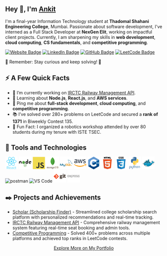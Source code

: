 <h2>Hey 👋, I'm <a href="https://lustrous-cucurucho-d9485f.netlify.app/">Ankit</a></h2>  
<p>I'm a final-year Information Technology student at <strong>Thadomal Shahani Engineering College</strong>, Mumbai. Passionate about software development, I've interned as a Full Stack Developer at <strong>NexGen Elit</strong>, working on impactful client projects. Currently, I am sharpening my skills in <strong>web development</strong>, <strong>cloud computing</strong>, <strong>CS fundamentals</strong>, and <strong>competitive programming</strong>.</p>  

<p>
<a href="https://lustrous-cucurucho-d9485f.netlify.app/"><img src="https://img.shields.io/badge/-Portfolio-4E69C8?style=flat-square&labelColor=4E69C8&logo=Firefox&link=https://lustrous-cucurucho-d9485f.netlify.app/" alt="Website Badge"></a>
<a href="https://www.linkedin.com/in/ankit-dubey-8975681ba/"><img src="https://img.shields.io/badge/-@AnkitDubey-0077B5?style=flat-square&labelColor=0077B5&logo=LinkedIn&link=https://www.linkedin.com/in/ankit-dubey-8975681ba/" alt="LinkedIn Badge"></a>
<a href="https://github.com/ankitdubetsec"><img src="https://img.shields.io/badge/-@ankitdubetsec-0A0A0A?style=flat-square&labelColor=0A0A0A&logo=GitHub&link=https://github.com/ankitdubetsec" alt="GitHub Badge"></a>
<a href="https://leetcode.com/ankitdubetsec/"><img src="https://img.shields.io/badge/-@AnkitDubey-FFA116?style=flat-square&labelColor=FFA116&logo=leetcode&link=https://leetcode.com/ankitdubetsec/" alt="LeetCode Badge"></a>
</p>  

<p>🍌 Remember: Stay curious and keep solving! 🍌</p>  


<h2>⚡️ A Few Quick Facts</h2>  
<ul>  
<li>🔭 I’m currently working on <a href="https://github.com/ankitdubetsec/IRCTC_API">IRCTC Railway Management API</a>.</li>  
<li>🧐 Learning about <strong>Node.js</strong>, <strong>React.js</strong>, and <strong>AWS services</strong>.</li>  
<li>💬 Ping me about <strong>full-stack development</strong>, <strong>cloud computing</strong>, and <strong>competitive programming</strong>.</li>  
<li>📚 I’ve solved over 280+ problems on LeetCode and secured a <strong>rank of 1371</strong> in Biweekly Contest 135.</li>  
<li>🎉 Fun Fact: I organized a robotics workshop attended by over 80 students during my tenure with ISTE TSEC.</li>  
</ul>  

<h2>🚀 Tools and Technologies</h2>  
<p align="left">  
<img src="https://raw.githubusercontent.com/devicons/devicon/master/icons/react/react-original-wordmark.svg" alt="react" width="40" height="40" />  
<img src="https://raw.githubusercontent.com/devicons/devicon/master/icons/nodejs/nodejs-original-wordmark.svg" alt="nodejs" width="40" height="40" />  
<img src="https://raw.githubusercontent.com/devicons/devicon/master/icons/javascript/javascript-original.svg" alt="javascript" width="40" height="40" />  
<img src="https://raw.githubusercontent.com/devicons/devicon/master/icons/mongodb/mongodb-original-wordmark.svg" alt="mongodb" width="40" height="40" />  
<img src="https://raw.githubusercontent.com/devicons/devicon/master/icons/mysql/mysql-original-wordmark.svg" alt="mysql" width="40" height="40" />  
<img src="https://raw.githubusercontent.com/devicons/devicon/master/icons/amazonwebservices/amazonwebservices-original-wordmark.svg" alt="aws" width="40" height="40" />  
<img src="https://raw.githubusercontent.com/devicons/devicon/master/icons/cplusplus/cplusplus-original.svg" alt="c++" width="40" height="40" />  
<img src="https://raw.githubusercontent.com/devicons/devicon/master/icons/html5/html5-original-wordmark.svg" alt="html5" width="40" height="40" />  
<img src="https://raw.githubusercontent.com/devicons/devicon/master/icons/css3/css3-original-wordmark.svg" alt="css3" width="40" height="40" />  
<img src="https://raw.githubusercontent.com/devicons/devicon/master/icons/python/python-original-wordmark.svg" alt="python" width="40" height="40" />  
<img src="https://raw.githubusercontent.com/devicons/devicon/master/icons/docker/docker-original.svg" alt="docker" width="40" height="40" />  
<img src="https://www.vectorlogo.zone/logos/getpostman/getpostman-icon.svg" alt="postman" width="40" height="40" />  
<img src="https://www.vectorlogo.zone/logos/visualstudio_code/visualstudio_code-icon.svg" alt="VS Code" width="40" height="40" />  
<img src="https://raw.githubusercontent.com/devicons/devicon/master/icons/git/git-original-wordmark.svg" alt="git" width="40" height="40" />  
<img src="https://raw.githubusercontent.com/devicons/devicon/master/icons/express/express-original-wordmark.svg" alt="express" width="40" height="40" />  
</p>  

<h2>✒️ Projects and Achievements</h2>  
<ul>  
<li><a href="https://github.com/ankitdubetsec/scholarship-finder">Scholar (Scholarship Finder)</a> - Streamlined college scholarship search platform with personalized recommendations and real-time tracking.</li>  
<li><a href="https://github.com/ankitdubetsec/IRCTC_API">IRCTC Railway Management API</a> - Comprehensive railway management system featuring real-time seat booking and admin tools.</li>  
<li><a href="https://leetcode.com/ankitdubetsec/">Competitive Programming</a> - Solved 400+ problems across multiple platforms and achieved top ranks in LeetCode contests.</li>  
</ul>  

<p align="center"><a href="https://lustrous-cucurucho-d9485f.netlify.app/">Explore More on My Portfolio</a></p>
